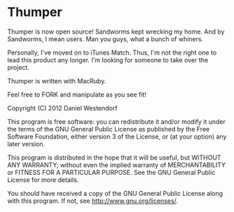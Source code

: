 Thumper
=======

Thumper is now open source! Sandworms kept wrecking my home. And by Sandworms, I mean users. Man you guys, what a bunch of whiners. 

Personally, I've moved on to iTunes Match. Thus, I'm not the right one to lead this product any longer. I'm looking for someone
to take over the project.

Thumper is written with MacRuby.

Feel free to FORK and manipulate as you see fit!

Copyright (C) 2012  Daniel Westendorf

This program is free software: you can redistribute it and/or modify
it under the terms of the GNU General Public License as published by
the Free Software Foundation, either version 3 of the License, or
(at your option) any later version.

This program is distributed in the hope that it will be useful,
but WITHOUT ANY WARRANTY; without even the implied warranty of
MERCHANTABILITY or FITNESS FOR A PARTICULAR PURPOSE.  See the
GNU General Public License for more details.

You should have received a copy of the GNU General Public License
along with this program.  If not, see <http://www.gnu.org/licenses/>.
